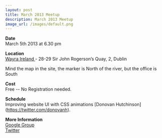 ```yaml
---
layout: post
title: March 2013 Meetup
description: March 2013 Meetup
image_url: /images/default.png
---
```


**Date**  
March 5th 2013 at 6.30 pm

**Location**  
[ Wayra Ireland ]( http://ie.wayra.org/en/academia/dublin ) - 28-29 Sir John Rogerson’s Quay, 2, Dublin

Mind the map in the site, the marker is North of the river, but the office is
South

**Cost**  
Free -- No Registration needed.

**Schedule**  
Improving website UI with CSS animations [Donovan Hutchinson] (https://twitter.com/donovanh).


**More Information**  
[ Google Group ](https://groups.google.com/group/dublinjs)  
[ Twitter ](http://twitter.com/#!/dublinjs)
